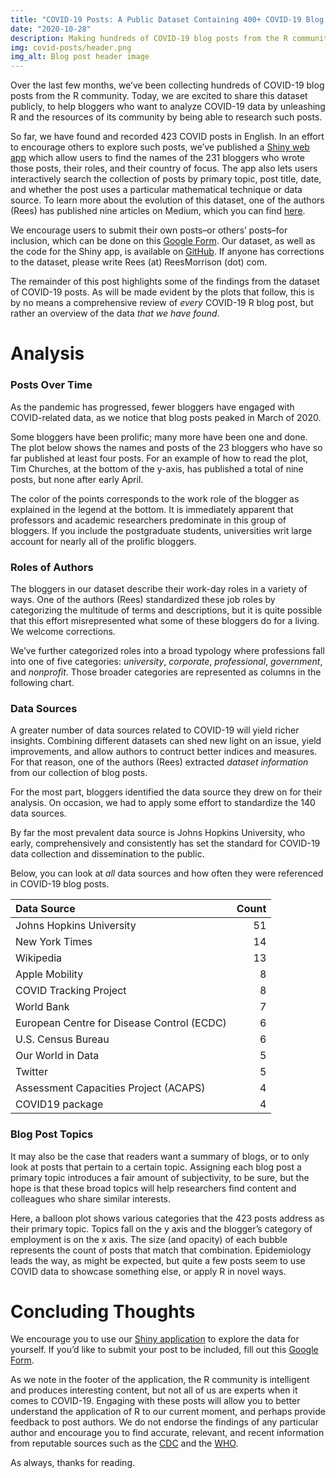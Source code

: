```yaml
---
title: "COVID-19 Posts: A Public Dataset Containing 400+ COVID-19 Blog Posts"
date: "2020-10-28"
description: Making hundreds of COVID-19 blog posts from the R community available for public use
img: covid-posts/header.png
img_alt: Blog post header image
---
```


Over the last few months, we’ve been collecting hundreds of COVID-19
blog posts from the R community. Today, we are excited to share this
dataset publicly, to help bloggers who want to analyze COVID-19 data by
unleashing R and the resources of its community by being able to
research such posts.

So far, we have found and recorded 423 COVID posts in English. In an
effort to encourage others to explore such posts, we’ve published a
<a href="https://connorrothschild.shinyapps.io/covid-posts/" target="_blank">Shiny web app</a>
which allow users to find the names of the 231 bloggers who wrote those
posts, their roles, and their country of focus. The app also lets users
interactively search the collection of posts by primary topic, post
title, date, and whether the post uses a particular mathematical
technique or data source. To learn more about the evolution of this
dataset, one of the authors (Rees) has published nine articles on
Medium, which you can find
<a href="https://medium.com/@rees_32356" target="_blank">here</a>.

We encourage users to submit their own posts–or others’ posts–for
inclusion, which can be done on this
<a href="https://docs.google.com/forms/d/e/1FAIpQLScfob3uBoumXIRcSW83T0GhXCfi-KI_psGxIqtl_rQ5VHu9ZQ/viewform?usp=sf_link" target="_blank">Google Form</a>.
Our dataset, as well as the code for the Shiny app, is available on
<a href="https://github.com/connorrothschild/covid-posts" target="_blank">GitHub</a>.
If anyone has corrections to the dataset, please write Rees (at)
ReesMorrison (dot) com.

The remainder of this post highlights some of the findings from the
dataset of COVID-19 posts. As will be made evident by the plots that
follow, this is by no means a comprehensive review of *every* COVID-19 R
blog post, but rather an overview of the data *that we have found*.

# Analysis

### Posts Over Time

As the pandemic has progressed, fewer bloggers have engaged with
COVID-related data, as we notice that blog posts peaked in March of
2020.

<InlineImage alt="" src="post/covid-posts/weekly-1.png"></InlineImage>

Some bloggers have been prolific; many more have been one and done. The
plot below shows the names and posts of the 23 bloggers who have so far
published at least four posts. For an example of how to read the plot,
Tim Churches, at the bottom of the y-axis, has published a total of nine
posts, but none after early April.

The color of the points corresponds to the work role of the blogger as
explained in the legend at the bottom. It is immediately apparent that
professors and academic researchers predominate in this group of
bloggers. If you include the postgraduate students, universities writ
large account for nearly all of the prolific bloggers.

<InlineImage alt="" src="post/covid-posts/prolificVer2-1.png"></InlineImage>

### Roles of Authors

The bloggers in our dataset describe their work-day roles in a variety
of ways. One of the authors (Rees) standardized these job roles by
categorizing the multitude of terms and descriptions, but it is quite
possible that this effort misrepresented what some of these bloggers do
for a living. We welcome corrections.

We’ve further categorized roles into a broad typology where professions
fall into one of five categories: *university*, *corporate*,
*professional*, *government*, and *nonprofit*. Those broader categories
are represented as columns in the following chart.

<InlineImage alt="" src="post/covid-posts/authorVer2-1.png"></InlineImage>

### Data Sources

A greater number of data sources related to COVID-19 will yield richer
insights. Combining different datasets can shed new light on an issue,
yield improvements, and allow authors to contruct better indices and
measures. For that reason, one of the authors (Rees) extracted *dataset
information* from our collection of blog posts.

For the most part, bloggers identified the data source they drew on for
their analysis. On occasion, we had to apply some effort to standardize
the 140 data sources.

By far the most prevalent data source is Johns Hopkins University, who
early, comprehensively and consistently has set the standard for
COVID-19 data collection and dissemination to the public.

<InlineImage alt="" src="post/covid-posts/dataTable-1.png"></InlineImage>

Below, you can look at *all* data sources and how often they were
referenced in COVID-19 blog posts.

| Data Source                                                                 | Count |
|:----------------------------------------------------------------------------|------:|
| Johns Hopkins University                                                    |    51 |
| New York Times                                                              |    14 |
| Wikipedia                                                                   |    13 |
| Apple Mobility                                                              |     8 |
| COVID Tracking Project                                                      |     8 |
| World Bank                                                                  |     7 |
| European Centre for Disease Control (ECDC)                                  |     6 |
| U.S. Census Bureau                                                          |     6 |
| Our World in Data                                                           |     5 |
| Twitter                                                                     |     5 |
| Assessment Capacities Project (ACAPS)                                       |     4 |
| COVID19 package                                                             |     4 |

### Blog Post Topics

It may also be the case that readers want a summary of blogs, or to only
look at posts that pertain to a certain topic. Assigning each blog post
a primary topic introduces a fair amount of subjectivity, to be sure,
but the hope is that these broad topics will help researchers find
content and colleagues who share similar interests.

Here, a balloon plot shows various categories that the 423 posts address
as their primary topic. Topics fall on the y axis and the blogger’s
category of employment is on the x axis. The size (and opacity) of each
bubble represents the count of posts that match that combination.
Epidemiology leads the way, as might be expected, but quite a few posts
seem to use COVID data to showcase something else, or apply R in novel
ways.

<InlineImage alt="" src="post/covid-posts/topicsVer2-1.png"></InlineImage>

# Concluding Thoughts

We encourage you to use our
<a href="https://connorrothschild.shinyapps.io/covid-posts/" target="_blank">Shiny application</a>
to explore the data for yourself. If you’d like to submit your post to
be included, fill out this
<a href="https://docs.google.com/forms/d/e/1FAIpQLScfob3uBoumXIRcSW83T0GhXCfi-KI_psGxIqtl_rQ5VHu9ZQ/viewform?usp=sf_link" target="_blank">Google Form</a>.

As we note in the footer of the application, the R community is
intelligent and produces interesting content, but not all of us are
experts when it comes to COVID-19. Engaging with these posts will allow
you to better understand the application of R to our current moment, and
perhaps provide feedback to post authors. We do not endorse the findings
of any particular author and encourage you to find accurate, relevant,
and recent information from reputable sources such as the
<a href="https://www.cdc.gov/" target="_blank">CDC</a> and the
<a href="https://www.who.int/" target="_blank">WHO</a>.

As always, thanks for reading.
